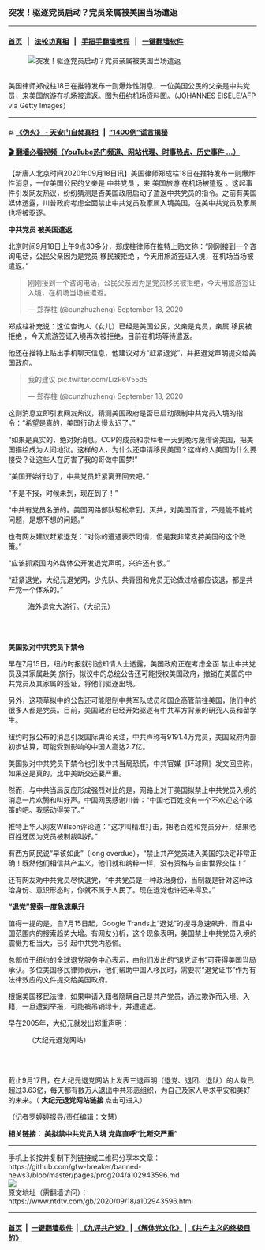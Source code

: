 ### 突发！驱逐党员启动？党员亲属被美国当场遣返
------------------------

#### [首页](https://github.com/gfw-breaker/banned-news3/blob/master/README.md) &nbsp;&nbsp;|&nbsp;&nbsp; [法轮功真相](https://github.com/begood0513/basic/blob/master/README.md)  &nbsp;&nbsp;|&nbsp;&nbsp; [手把手翻墙教程](https://github.com/gfw-breaker/guides/wiki)  &nbsp;&nbsp;|&nbsp;&nbsp; [一键翻墙软件](https://github.com/gfw-breaker/nogfw/blob/master/README.md)  



<div><div class="featured_image">
 <figure>
  <img alt="突发！驱逐党员启动？党员亲属被美国当场遣返" src="https://i.ntdtv.com/assets/uploads/2020/09/GettyImages-1212894208-800x450.jpg"/>
 </figure><br/>
 <span class="caption">
  美国律师郑成柱18日在推特发布一则爆炸性消息，一位美国公民的父亲是中共党员，来美国旅游在机场被遣返。图为纽约机场资料图。（JOHANNES EISELE/AFP via Getty Images）
 </span>
</div>
</div><hr/>

#### 💥 [《伪火》 - 天安门自焚真相 ](http://158.247.195.190:10000/videos/blog/weihuo.html)&nbsp; |&nbsp; [“1400例”谎言揭秘  ](http://158.247.195.190:10000/videos/blog/jiexi1400.html)

#### [ 🎬  翻墙必看视频（YouTube热门频道、网站代理、时事热点、历史事件 ...）](https://github.com/gfw-breaker/links/blob/master/banned.md)

<div><div class="post_content" itemprop="articleBody">
 <p>
  【新唐人北京时间2020年09月18日讯】美国律师郑成柱18日在推特发布一则爆炸性消息，一位美国公民的父亲是
  <ok href="https://www.ntdtv.com/gb/中共党员.htm">
   中共党员
  </ok>
  ，来
  <ok href="https://www.ntdtv.com/gb/美国旅游.htm">
   美国旅游
  </ok>
  <ok href="https://www.ntdtv.com/gb/在机场被遣返.htm">
   在机场被遣返
  </ok>
  。这起事件引发网友热议，纷纷猜测是否美国政府启动了遣返中共党员的指令。之前有美国媒体透露，川普政府考虑全面禁止中共党员及家属入境美国，在美中共党员及家属也将被驱逐。
 </p>
 <p>
  <strong>
   <ok href="https://www.ntdtv.com/gb/中共党员.htm">
    中共党员
   </ok>
   被美国遣返
  </strong>
 </p>
 <p>
  北京时间9月18日上午9点30多分，郑成柱律师在推特上贴文称：“刚刚接到一个咨询电话，公民父亲因为是党员
  <ok href="https://www.ntdtv.com/gb/移民被拒绝.htm">
   移民被拒绝
  </ok>
  ，今天用旅游签证入境，在机场当场被遣返。”
 </p>
 <blockquote class="twitter-tweet">
  <p dir="ltr" lang="zh">
   刚刚接到一个咨询电话，公民父亲因为是党员移民被拒绝，今天用旅游签证入境，在机场当场被遣返。
  </p>
  <p>
   — 郑存柱 (@cunzhuzheng)
   <ok href="https://twitter.com/cunzhuzheng/status/1306769100702539778?ref_src=twsrc%5Etfw">
    September 18, 2020
   </ok>
  </p>
 </blockquote>
 <p>
  <script async="" charset="utf-8" src="https://platform.twitter.com/widgets.js">
  </script>
 </p>
 <p>
 </p>
 <p>
  郑成柱补充说：这位咨询人（女儿）已经是美国公民，父亲是党员，亲属
  <ok href="https://www.ntdtv.com/gb/移民被拒绝.htm">
   移民被拒绝
  </ok>
  ，今天旅游签证入境再次被拒绝，目前在机场等待遣返。
 </p>
 <p>
  他还在推特上贴出手机聊天信息，他建议对方“赶紧退党”，并把退党声明提交给美国政府。
 </p>
 <blockquote class="twitter-tweet">
  <p dir="ltr" lang="zh">
   我的建议
   <ok href="https://t.co/LizP6V55dS">
    pic.twitter.com/LizP6V55dS
   </ok>
  </p>
  <p>
   — 郑存柱 (@cunzhuzheng)
   <ok href="https://twitter.com/cunzhuzheng/status/1306779110237184001?ref_src=twsrc%5Etfw">
    September 18, 2020
   </ok>
  </p>
 </blockquote>
 <p>
  <script async="" charset="utf-8" src="https://platform.twitter.com/widgets.js">
  </script>
 </p>
 <p>
 </p>
 <p>
  这则消息立即引发网友热议，猜测美国政府是否已启动限制中共党员入境的指令：“希望是真的，美国行动太慢太迟了。”
 </p>
 <p>
  “如果是真实的，绝对好消息。CCP的成员和崇拜者一天到晚污蔑诽谤美国，把美国描绘成为人间地狱。这样的人，为什么还申请移民美国？这样的人美国为什么要接受？让这些人在厉害了我的哥做中国梦!”
 </p>
 <p>
  “美国开始行动了，中共党员赶紧离开回去吧。”
 </p>
 <p>
  “不是不报，时候未到，现在到了！”
 </p>
 <p>
  “中共有党员名册的。美国网路部队轻松拿到。灭共，对美国而言，不是能不能的问题，是想不想的问题。”
 </p>
 <p>
  也有网友建议赶紧退党：“对你的遭遇表示同情，但是我非常支持美国的这个政策。”
 </p>
 <p>
  “应该抓紧国内外媒体公开发退党声明，兴许还有救。”
 </p>
 <p>
  “赶紧退党，大纪元退党网，少先队、共青团和党员无论做过啥都应该退，都是共产党一个体系的。”
 </p>
 <figure class="wp-caption alignnone" id="attachment_102943621" style="width: 600px">
  <img alt="" class="size-medium wp-image-102943621" src="https://i.ntdtv.com/assets/uploads/2020/09/dmhj-y9v4aa5k0r-600x338.jpg">
   <br/><figcaption class="wp-caption-text">
    海外退党大游行。（大纪元）
   </figcaption><br/>
  </img>
 </figure><br/>
 <p>
  <strong>
   美国拟对中共党员下禁令
  </strong>
 </p>
 <p>
  早在7月15日，纽约时报就引述知情人士透露，美国政府正在考虑全面
  <ok href="https://www.ntdtv.com/gb/禁止中共党员及其家属赴美.htm">
   禁止中共党员及其家属赴美
  </ok>
  旅行。拟议中的总统公告还可能授权美国政府，撤销在美国的中共党员及其家属的签证，将他们驱逐出境。
 </p>
 <p>
  另外，这项草拟中的公告还可能限制中共军队成员和国企高管前往美国，他们中的很多人都是党员。目前，美国政府已经开始驱逐有中共军方背景的研究人员和留学生。
 </p>
 <p>
  纽约时报公布的消息引发国际舆论关注，中共声称有9191.4万党员，美国政府内部初步估算，可能受到影响的中国人高达2.7亿。
 </p>
 <p>
  美国拟对中共党员下禁令也引发中共当局恐慌，中共官媒《环球网》发文回应称，如果这是真的，比中美断交还要严重。
 </p>
 <p>
  然而，与中共当局反应形成强烈对比的是，网路上对于美国拟禁止中共党员入境的消息一片欢腾和叫好声。中国网民感谢川普：“中国老百姓没有一个不欢迎这个政策的吧。我感动得哭了。”
 </p>
 <p>
  推特上华人网友Willson评论道：“这才叫精准打击，把老百姓和党员分开，结果老百姓还因为党员被制裁叫好。”
 </p>
 <p>
  有西方网民说“早该如此”（long overdue），“禁止共产党员进入美国的决定非常正确！既然他们相信共产主义，他们就和纳粹一样，没有资格与自由世界交往！”
 </p>
 <p>
  还有网友劝中共党员尽快退党，“中共党员是一种政治身份，当制裁是针对这种政治身份、意识形态时，你就不属于人民了。现在退党也许还来得及。”
 </p>
 <p>
  <strong>
   “退党”搜索一度急速飙升
  </strong>
 </p>
 <p>
  值得一提的是，自7月15日起，Google Trands上“退党”的搜寻急速飙升，而且中国范围内的搜索趋势大增。有网友分析，这个现象表明，美国禁止中共党员入境的震慑力相当大，已引起中共党内恐慌。
 </p>
 <p>
  总部位于纽约的全球退党服务中心表示，由他们发出的“退党证书”可获得美国当局承认。多位美国移民律师表示，他们帮助中国人移民时，需要将“退党证书”作为有法律效应的文件提交给美国政府。
 </p>
 <p>
  根据美国移民法律，如果申请入籍者隐瞒自己是共产党员，通过欺诈而入境、入籍，一旦遭到举报，可能被吊销绿卡，并遭遣返。
 </p>
 <p>
  早在2005年，大纪元就发出郑重声明：
 </p>
 <figure class="wp-caption alignnone" id="attachment_102943618" style="width: 600px">
  <img alt="" class="size-medium wp-image-102943618" src="https://i.ntdtv.com/assets/uploads/2020/09/1-136-600x341.jpg">
   <br/><figcaption class="wp-caption-text">
    （大纪元退党网站）
   </figcaption><br/>
  </img>
 </figure><br/>
 <p>
  截止9月17日，在大纪元退党网站上发表三退声明（退党、退团、退队）的人数已超过3.63亿，每天都有数万人退出中共邪恶组织，为自己及家人寻求平安和美好的未来。（
  <strong>
   <ok href="https://tuidang.epochtimes.com/">
    大纪元退党网站链接
   </ok>
  </strong>
  点击可进入）
 </p>
 <p>
  （记者罗婷婷报导/责任编辑：文慧）
 </p>
 <p>
  <strong>
   相关链接：
   <ok href="https://www.ntdtv.com/gb/2020/07/17/a102895682.html">
    美拟禁中共党员入境 党媒直呼“比断交严重”
   </ok>
  </strong>
 </p>
 <div class="single_ad">
 </div>
</div>
</div>
<hr/>
手机上长按并复制下列链接或二维码分享本文章：<br/>
https://github.com/gfw-breaker/banned-news3/blob/master/pages/prog204/a102943596.md <br/>
<a href='https://github.com/gfw-breaker/banned-news3/blob/master/pages/prog204/a102943596.md'><img src='https://github.com/gfw-breaker/banned-news3/blob/master/pages/prog204/a102943596.md.png'/></a> <br/>
原文地址（需翻墙访问）：https://www.ntdtv.com/gb/2020/09/18/a102943596.html


------------------------
#### [首页](https://github.com/gfw-breaker/banned-news3/blob/master/README.md) &nbsp;|&nbsp; [一键翻墙软件](https://github.com/gfw-breaker/nogfw/blob/master/README.md) &nbsp;| [《九评共产党》](https://github.com/gfw-breaker/9ping.md/blob/master/README.md#九评之一评共产党是什么) | [《解体党文化》](https://github.com/gfw-breaker/jtdwh.md/blob/master/README.md) | [《共产主义的终极目的》](https://github.com/gfw-breaker/gczydzjmd.md/blob/master/README.md)


<img src='http://gfw-breaker.win/banned-news3/pages/prog204/a102943596.md' width='0px' height='0px'/>